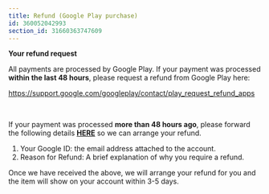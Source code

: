 ```yaml
---
title: Refund (Google Play purchase)
id: 360052042993
section_id: 31660363747609
---
```

**Your refund request**


All payments are processed by Google Play. If your payment was processed **within the last 48 hours**, please request a refund from Google Play here:


<https://support.google.com/googleplay/contact/play_request_refund_apps>


 


If your payment was processed **more than 48 hours ago**, please forward the following details **[HERE](https://help.studycat.com/hc/en-gb/requests/new)** so we can arrange your refund.


1. Your Google ID: the email address attached to the account.
2. Reason for Refund: A brief explanation of why you require a refund.


Once we have received the above, we will arrange your refund for you and the item will show on your account within 3\-5 days.

